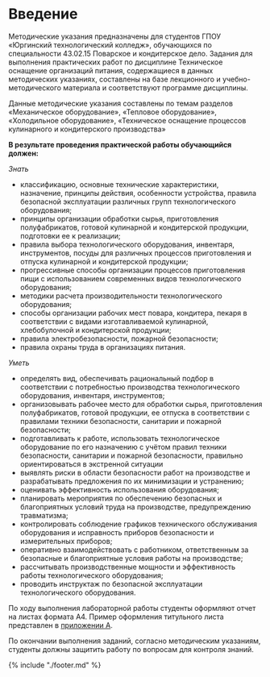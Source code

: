 # Введение

Методические указания предназначены для студентов ГПОУ «Юргинский технологический колледж», обучающихся по специальности 43.02.15 Поварское и кондитерское дело. Задания для выполнения практических работ по дисциплине Техническое оснащение организаций питания, содержащиеся в данных методических указаниях, составлены на базе лекционного и учебно-методического материала и соответствуют программе дисциплины.

Данные методические указания составлены по темам разделов «Механическое оборудование», «Тепловое оборудование», «Холодильное оборудование», «Техническое оснащение процессов кулинарного и кондитерского производства»

**В результате проведения практической работы обучающийся должен:**

_Знать_ 

* классификацию, основные технические характеристики, назначение, принципы действия, особенности устройства, правила безопасной эксплуатации различных групп технологического оборудования;
* принципы организации обработки сырья, приготовления полуфабрикатов, готовой кулинарной и кондитерской продукции, подготовки ее к реализации;
* правила выбора технологического оборудования, инвентаря, инструментов, посуды для различных процессов приготовления и отпуска кулинарной и кондитерской продукции;
* прогрессивные способы организации процессов приготовления пищи с использованием современных видов технологического оборудования;
* методики расчета производительности технологического оборудования;
* способы организации рабочих мест повара, кондитера, пекаря в соответствии с видами изготавливаемой кулинарной, хлебобулочной и кондитерской продукции;
* правила электробезопасности, пожарной безопасности;
* правила охраны труда в организациях питания.

_Уметь_ 

* определять вид, обеспечивать рациональный подбор в соответствии с потребностью производства технологического оборудования, инвентаря, инструментов;
* организовывать рабочее место для обработки сырья, приготовления полуфабрикатов, готовой продукции, ее отпуска в соответствии с правилами техники безопасности, санитарии и пожарной безопасности;
* подготавливать к работе, использовать технологическое оборудование по его назначению с учётом правил техники безопасности, санитарии и пожарной безопасности, правильно ориентироваться в экстренной ситуации
* выявлять риски в области безопасности работ на производстве и разрабатывать предложения по их минимизации и устранению;
* оценивать эффективность использования оборудования;
* планировать мероприятия по обеспечению безопасных и благоприятных условий труда на производстве, предупреждению травматизма;
* контролировать соблюдение графиков технического обслуживания оборудования и исправность приборов безопасности и измерительных приборов;
* оперативно взаимодействовать с работником, ответственным за безопасные и благоприятные условия работы на производстве;
* рассчитывать производственные мощности и эффективность работы технологического оборудования;
* проводить инструктаж по безопасной эксплуатации технологического оборудования.

По ходу выполнения лабораторной работы студенты оформляют отчет на листах формата А4. Пример оформления титульного листа представлен в [приложении А](pril1.md).

По окончании выполнения заданий, согласно методическим указаниям, студенты должны защитить работу по вопросам для контроля знаний.


{% include "./footer.md" %}